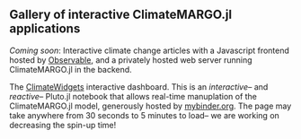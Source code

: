 ## Gallery of interactive ClimateMARGO.jl applications

*Coming soon*: Interactive climate change articles with a Javascript frontend hosted by [Observable](https://observablehq.com/), and a privately hosted web server running ClimateMARGO.jl in the backend.

The [ClimateWidgets](https://github.com/ClimateMARGO/ClimateWidgets) interactive dashboard. This is an *interactive*– and *reactive*– Pluto.jl notebook that allows real-time manuplation of the ClimateMARGO.jl model, generously hosted by [mybinder.org](https://mybinder.org/). The page may take anywhere from 30 seconds to 5 minutes to load– we are working on decreasing the spin-up time! 

